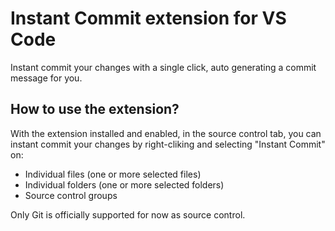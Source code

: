 # Instant Commit extension for VS Code

Instant commit your changes with a single click, auto generating a commit message for you.


## How to use the extension?

With the extension installed and enabled, in the source control tab, you can instant commit your changes by right-cliking and selecting "Instant Commit" on:
- Individual files (one or more selected files)
- Individual folders (one or more selected folders)
- Source control groups

Only Git is officially supported for now as source control.
